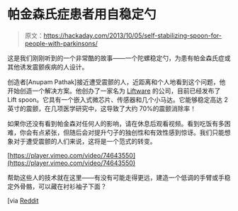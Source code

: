 # 帕金森氏症患者用自稳定勺

> 原文：<https://hackaday.com/2013/10/05/self-stabilizing-spoon-for-people-with-parkinsons/>

这是我们刚刚听到的一个非常酷的故事——一个陀螺稳定勺，为患有帕金森氏症或其他诱发震颤疾病的人设计。

创造者[Anupam Pathak]接近遭受震颤的人，近距离和个人地看到这个问题，他开始创造一个解决方案。他创办了一家名为 [Liftware](http://www.liftlabsdesign.com/) 的公司，目前已经发布了 Lift spoon。它具有一个嵌入式微芯片、传感器和几个小马达。它能够稳定高达 2 英寸的震颤，在几项医学研究中，这导致了大约 70%的震颤消除率！

如果你还没有看到帕金森对任何人的影响，请在休息后观看视频。看到吃饭有多困难，你会有点紧张，但随后会对提升勺子的独创性和有效性感到惊讶。我们只能想象对于遭受震颤的人们来说，这将是一个范式的转变。

[https://player.vimeo.com/video/74643550](https://player.vimeo.com/video/74643550)

帮助这些人的技术就在这里——有没有可能走得更远，建造一个低调的手臂或手稳定外骨骼，可以藏在衬衫袖子下面？

[via [Reddit](http://www.reddit.com/r/gadgets/comments/1noykw/selfstabilizing_spoon_for_people_with_parkinsons/)
